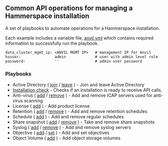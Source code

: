 ## Common API operations for managing a Hammerspace installation

A set of playbooks to automate operations for a Hammerspace installation.

Each example includes a variable file, [anvil.yml](anvil.yml) which contains required
information to successfully run the playbook.

```
data_cluster_mgmt_ip: <ANVIL MGMT IP>   # management IP for Anvil
hsuser:               admin             # user with admin level role
password:             ''                # admin user password
```
### Playbooks ###
- Active Directory ( [join](ad-join.yml) / [leave](ad-leave.yml) ) - Join and leave Active Directory
- [Installation check](install-ready.yml) - Checks if an installation is ready to receive API calls.
- Anti-virus ( [add](av-add.yml) / [remove](av-remove.yml) ) - Add and remove ICAP servers used for anti-virus scanning
- License ( [add](license-add.yml) ) - Add product license
- Retention ( [add](retention-add.yml) / [remove](retention-delete.yml) ) - Add and remove retention schedules
- Schedule ( [add](schedule-add.yml) ) - Add and remove regular schedules
- Share snapshot ( [add](share-snapshot-add.yml) / [remove](share-snapshot-remove.yml) ) - Take and remove share snapshots
- Syslog ( [add](syslog-add.yml) / [remove](syslog-remove.yml) ) - Add and remove syslog servers
- Objective ( [add](objective-add.yml) / [set](objective-set.yml) ) - Add and set objectives
- Object Volume ( [add](object-storage-volume-add.yml) ) - Add object storage volumes
